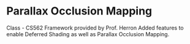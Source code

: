 # Parallax Occlusion Mapping
Class - CS562
Framework provided by Prof. Herron
Added features to enable Deferred Shading as well as Parallax Occlusion Mapping.
